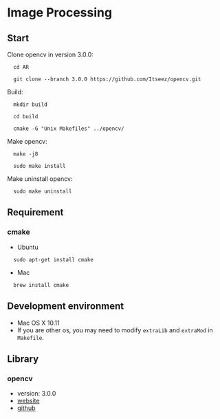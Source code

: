 # Image Processing 

## Start

Clone opencv in version 3.0.0:
```
  cd AR

  git clone --branch 3.0.0 https://github.com/Itseez/opencv.git
```

Build:
```
  mkdir build

  cd build

  cmake -G "Unix Makefiles" ../opencv/
```

Make opencv:
```
  make -j8

  sudo make install
```

Make uninstall opencv:
```
  sudo make uninstall
```

## Requirement

### cmake

- Ubuntu
```
  sudo apt-get install cmake
```

- Mac
```
  brew install cmake
```

## Development environment

- Mac OS X 10.11
- If you are other os, you may need to modify `extraLib` and `extraMod` in `Makefile`.

## Library

### opencv

- version: 3.0.0
- [website](http://opencv.org)
- [github](https://github.com/Itseez/opencv)
